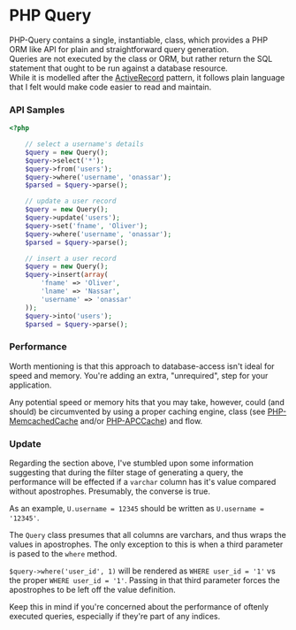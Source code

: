 PHP Query
===

PHP-Query contains a single, instantiable, class, which provides a PHP ORM like
API for plain and straightforward query generation.  
Queries are not executed by the class or ORM, but rather return the SQL
statement that ought to be run against a database resource.  
While it is modelled after the
[ActiveRecord](http://en.wikipedia.org/wiki/Active_record_pattern)
pattern, it follows plain language that I felt would make code easier to read
and maintain.

### API Samples

``` php
<?php

    // select a username's details
    $query = new Query();
    $query->select('*');
    $query->from('users');
    $query->where('username', 'onassar');
    $parsed = $query->parse();

    // update a user record
    $query = new Query();
    $query->update('users');
    $query->set('fname', 'Oliver');
    $query->where('username', 'onassar');
    $parsed = $query->parse();

    // insert a user record
    $query = new Query();
    $query->insert(array(
        'fname' => 'Oliver',
        'lname' => 'Nassar',
        'username' => 'onassar'
    ));
    $query->into('users');
    $parsed = $query->parse();

```

### Performance
Worth mentioning is that this approach to database-access isn&#039;t ideal for
speed and memory. You&#039;re adding an extra, &quot;unrequired&quot;, step for
your application.

Any potential speed or memory hits that you may take, however, could (and
should) be circumvented by using a proper caching engine, class
(see [PHP-MemcachedCache](https://github.com/onassar/PHP-MemcachedCache) and/or
[PHP-APCCache](https://github.com/onassar/PHP-APCCache)) and flow.

### Update
Regarding the section above, I've stumbled upon some information suggesting that
during the filter stage of generating a query, the performance will be effected
if a `varchar` column has it's value compared without apostrophes. Presumably,
the converse is true.

As an example, `U.username = 12345` should be written as
`U.username = '12345'`.

The `Query` class presumes that all columns are varchars, and thus wraps the
values in apostrophes. The only exception to this is when a third parameter is
pased to the `where` method.

`$query->where('user_id', 1)` will be rendered as `WHERE user_id = '1'` vs the
proper `WHERE user_id = '1'`. Passing in that third parameter forces the
apostrophes to be left off the value definition.

Keep this in mind if you're concerned about the performance of oftenly executed
queries, especially if they're part of any indices.
